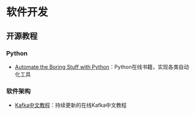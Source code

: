 # 软件开发

## 开源教程

### Python

* [Automate the Boring Stuff with Python](https://github.com/thingsboard)：Python在线书籍，实现各类自动化工具

### 软件架构

* [Kafka中文教程](https://www.orchome.com/kafka/index)：持续更新的在线Kafka中文教程
